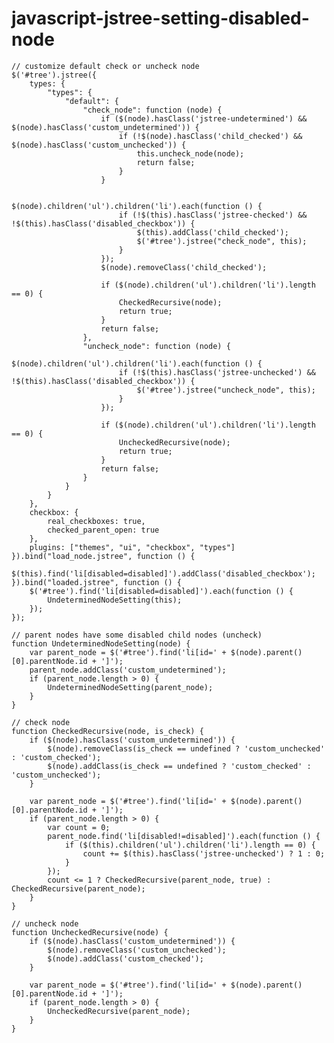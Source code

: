 # javascript-jstree-setting-disabled-node

    // customize default check or uncheck node
    $('#tree').jstree({
        types: {
            "types": {
                "default": {
                    "check_node": function (node) {
                        if ($(node).hasClass('jstree-undetermined') && $(node).hasClass('custom_undetermined')) {
                            if (!$(node).hasClass('child_checked') && $(node).hasClass('custom_unchecked')) {
                                this.uncheck_node(node);
                                return false;
                            }
                        }
    
                        $(node).children('ul').children('li').each(function () {
                            if (!$(this).hasClass('jstree-checked') && !$(this).hasClass('disabled_checkbox')) {
                                $(this).addClass('child_checked');
                                $('#tree').jstree("check_node", this);
                            }
                        });
                        $(node).removeClass('child_checked');
    
                        if ($(node).children('ul').children('li').length == 0) {
                            CheckedRecursive(node);
                            return true;
                        }
                        return false;
                    },
                    "uncheck_node": function (node) {
                        $(node).children('ul').children('li').each(function () {
                            if (!$(this).hasClass('jstree-unchecked') && !$(this).hasClass('disabled_checkbox')) {
                                $('#tree').jstree("uncheck_node", this);
                            }
                        });
    
                        if ($(node).children('ul').children('li').length == 0) {
                            UncheckedRecursive(node);
                            return true;
                        }
                        return false;
                    }
                }
            }
        },
        checkbox: {
            real_checkboxes: true,
            checked_parent_open: true
        },
        plugins: ["themes", "ui", "checkbox", "types"]
    }).bind("load_node.jstree", function () {
        $(this).find('li[disabled=disabled]').addClass('disabled_checkbox');
    }).bind("loaded.jstree", function () {
        $('#tree').find('li[disabled=disabled]').each(function () {
            UndeterminedNodeSetting(this);
        });
    });
    
    // parent nodes have some disabled child nodes (uncheck)
    function UndeterminedNodeSetting(node) {
        var parent_node = $('#tree').find('li[id=' + $(node).parent()[0].parentNode.id + ']');
        parent_node.addClass('custom_undetermined');
        if (parent_node.length > 0) {
            UndeterminedNodeSetting(parent_node);
        }
    }
    
    // check node
    function CheckedRecursive(node, is_check) {
        if ($(node).hasClass('custom_undetermined')) {
            $(node).removeClass(is_check == undefined ? 'custom_unchecked' : 'custom_checked');
            $(node).addClass(is_check == undefined ? 'custom_checked' : 'custom_unchecked');
        }
    
        var parent_node = $('#tree').find('li[id=' + $(node).parent()[0].parentNode.id + ']');
        if (parent_node.length > 0) {
            var count = 0;
            parent_node.find('li[disabled!=disabled]').each(function () {
                if ($(this).children('ul').children('li').length == 0) {
                    count += $(this).hasClass('jstree-unchecked') ? 1 : 0;
                }
            });
            count <= 1 ? CheckedRecursive(parent_node, true) : CheckedRecursive(parent_node);
        }
    }
    
    // uncheck node
    function UncheckedRecursive(node) {
        if ($(node).hasClass('custom_undetermined')) {
            $(node).removeClass('custom_unchecked');
            $(node).addClass('custom_checked');
        }
    
        var parent_node = $('#tree').find('li[id=' + $(node).parent()[0].parentNode.id + ']');
        if (parent_node.length > 0) {
            UncheckedRecursive(parent_node);
        }
    }
